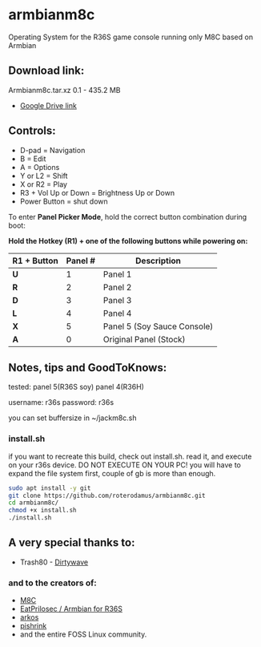 # armbianm8c
Operating System for the R36S game console running only M8C based on Armbian

## Download link:
Armbianm8c.tar.xz 0.1 - 435.2 MB
- [Google Drive link](https://bit.ly/armbianm8c1)

## Controls:
- D-pad = Navigation
- B = Edit
- A = Options
- Y or L2 = Shift
- X or R2 = Play
- R3 + Vol Up or Down = Brightness Up or Down
- Power Button = shut down

To enter **Panel Picker Mode**, hold the correct button combination during boot:

**Hold the Hotkey (R1) + one of the following buttons while powering on:**

| R1 + Button | Panel # | Description             |
|-------------|---------|-------------------------|
| **U**       | 1       | Panel 1             |
| **R**       | 2       | Panel 2             |
| **D**       | 3       | Panel 3             |
| **L**       | 4       | Panel 4             |
| **X**       | 5       | Panel 5 (Soy Sauce Console)    |
| **A**       | 0       | Original Panel (Stock)  |

## Notes, tips and GoodToKnows:
tested: panel 5(R36S soy) panel 4(R36H)

username: r36s
password: r36s

you can set buffersize in ~/jackm8c.sh

### install.sh

if you want to recreate this build, check out install.sh. read it, and execute on your r36s device. DO NOT EXECUTE ON YOUR PC!
you will have to expand the file system first, couple of gb is more than enough.

```bash
sudo apt install -y git
git clone https://github.com/roterodamus/armbianm8c.git
cd armbianm8c/
chmod +x install.sh 
./install.sh 
```

## A very special thanks to:

- Trash80 - [Dirtywave](https://dirtywave.com/)

### and to the creators of:
- [M8C](https://github.com/laamaa/m8c)
- [EatPrilosec / Armbian for R36S](https://github.com/R36S-Stuff/R36S-Armbian)
- [arkos](https://github.com/christianhaitian/a...)
- [pishrink](https://github.com/Drewsif/PiShrink)
- and the entire FOSS Linux community.
